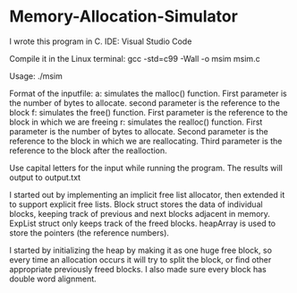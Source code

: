 # Memory-Allocation-Simulator

I wrote this program in C.
IDE: Visual Studio Code

Compile it in the Linux terminal:
gcc -std=c99 -Wall -o msim msim.c

Usage: ./msim <inputfile>

Format of the inputfile:
  a: simulates the malloc() function. First parameter is the number of bytes to allocate. second parameter is the reference to the block
  f: simulates the free() function. First parameter is the reference to the block in which we are freeing
  r: simulates the realloc() function. First parameter is the number of bytes to allocate. Second parameter is the reference to the block in which we are reallocating. Third parameter is the reference to the block after the realloction. 
  
Use capital letters for the input while running the program.
The results will output to output.txt

I started out by implementing an implicit free list allocator, then extended it to support explicit free lists.
Block struct stores the data of individual blocks, keeping track of previous and next blocks adjacent in memory.
ExpList struct only keeps track of the freed blocks.
heapArray is used to store the pointers (the reference numbers). 

I started by initializing the heap by 
making it as one huge free block, so every time an allocation occurs it will try to split the block, or find other appropriate
previously freed blocks. I also made sure every block has double word alignment.

  
